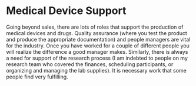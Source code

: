 # Medical Device Support
Going beyond sales, there are lots of roles that support the production of medical devices and drugs. Quality assurance (where you test the product and produce the appropriate documentation) and people managers are vital for the industry. Once you have worked for a couple of different people you will realize the difference a good manager makes. Similarly, there is always a need for support of the research process (I am indebted to people on my research team who covered the finances, scheduling participants, or organizing and managing the lab supplies). It is necessary work that some people find very fulfilling.
